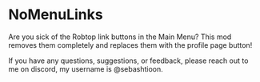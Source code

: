 # NoMenuLinks

Are you sick of the Robtop link buttons in the Main Menu?
This mod removes them completely and replaces them with the profile page button!

If you have any questions, suggestions, or feedback, please reach out to me on discord, my username is @sebashtioon.
